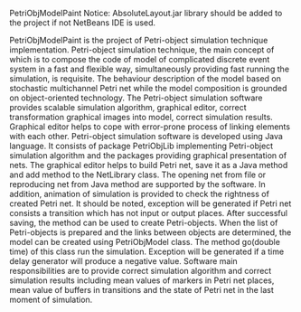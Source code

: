 PetriObjModelPaint
Notice: AbsoluteLayout.jar library should be added to the project if not NetBeans IDE is used.

PetriObjModelPaint is the project of Petri-object simulation technique implementation. Petri-object simulation technique, the main concept of which is to compose the code of model of complicated discrete event system in a fast and flexible way, simultaneously providing fast running the simulation, is requisite. The behaviour description of the model based on stochastic multichannel Petri net while the model composition is grounded on object-oriented technology. The Petri-object simulation software provides scalable simulation algorithm, graphical editor, correct transformation graphical images into model, correct simulation results. Graphical editor helps to cope with error-prone process of linking elements with each other. Petri-object simulation software is developed using Java language. It consists of package PetriObjLib implementing Petri-object simulation algorithm and the packages providing graphical presentation of nets. The graphical editor helps to build Petri net, save it as a Java method and add method to the NetLibrary class. The opening net from file or reproducing net from Java method are supported by the software. In addition, animation of simulation is provided to check the rightness of created Petri net. It should be noted, exception will be generated if Petri net consists a transition which has not input or output places. After successful saving, the method can be used to create Petri-objects. When the list of Petri-objects is prepared and the links between objects are determined, the model can be created using PetriObjModel class. The method go(double time) of this class run the simulation. Exception will be generated if a time delay generator will produce a negative value. Software main responsibilities are to provide correct simulation algorithm and correct simulation results including mean values of markers in Petri net places, mean value of buffers in transitions and the state of Petri net in the last moment of simulation.
